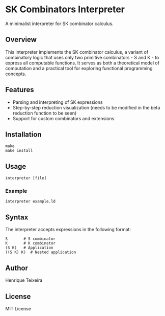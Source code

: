 # SK Combinators Interpreter

A minimalist interpreter for SK combinator calculus.

## Overview

This interpreter implements the SK combinator calculus, a variant of combinatory logic that uses only two primitive combinators - S and K - to express all computable functions. It serves as both a theoretical model of computation and a practical tool for exploring functional programming concepts.

## Features

- Parsing and interpreting of SK expressions
- Step-by-step reduction visualization (needs to be modified in the beta reduction function to be seen)
- Support for custom combinators and extensions

## Installation

```
make
make install
```

## Usage

```
interpreter [file]
```

### Example

```
interpreter example.ld
```

## Syntax

The interpreter accepts expressions in the following format:

```
S       # S combinator
K       # K combinator
(S K)   # Application
((S K) K)  # Nested application
```

## Author

Henrique Teixeira

## License

MIT License
